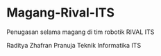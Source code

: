 # Magang-Rival-ITS

Penugasan selama magang di tim robotik RIVAL ITS

Raditya Zhafran Pranuja
Teknik Informatika ITS
